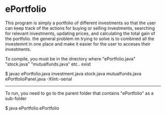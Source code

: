 # ePortfolio

This program is simply a portfolio of different investments so that the user can keep track of the actions for buying or selling investments,
searching for relevant investments, updating prices, and calculating the total gain of the portfolio.
the general problem im trying to solve is to combined all the investemnt in one place and make it easier for the user
to acceses their investments.

To compile, you must be in the directory where "ePortfolio.java" "stock.java" "mutualfunds.java" etc.. exist

$ javac ePortfolio.java investment.java stock.java mutualfunds.java ePortfolioPanel.java -Xlint:-serial

---------------------------------------------------------------------------------------------------------------------------------------------------------------------------------

To run, you need to go to the parent folder that contains "ePortfolio" as a sub-folder

$ java ePortfolio.ePortfolio 
